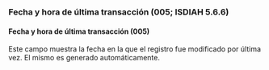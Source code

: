 ### Fecha y hora de última transacción (005; ISDIAH 5.6.6)

#### Fecha y hora de última transacción (005)
Este campo muestra la fecha en la que el registro fue modificado por última vez. El mismo es generado automáticamente.

